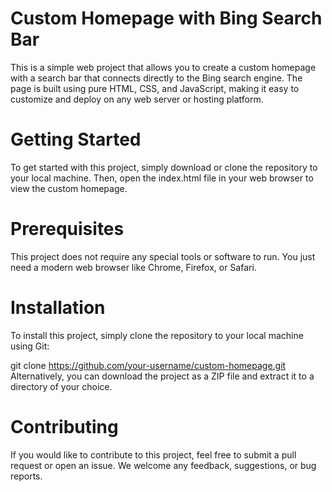 # Custom Homepage with Bing Search Bar
This is a simple web project that allows you to create a custom homepage with a search bar that connects directly to the Bing search engine. The page is built using pure HTML, CSS, and JavaScript, making it easy to customize and deploy on any web server or hosting platform.

# Getting Started
To get started with this project, simply download or clone the repository to your local machine. Then, open the index.html file in your web browser to view the custom homepage.

# Prerequisites
This project does not require any special tools or software to run. You just need a modern web browser like Chrome, Firefox, or Safari.

# Installation
To install this project, simply clone the repository to your local machine using Git:

git clone https://github.com/your-username/custom-homepage.git
Alternatively, you can download the project as a ZIP file and extract it to a directory of your choice.

# Contributing
If you would like to contribute to this project, feel free to submit a pull request or open an issue. We welcome any feedback, suggestions, or bug reports.